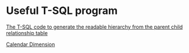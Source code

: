 # Useful T-SQL program
[The T-SQL code to generate the readable hierarchy from the parent child relationship table](https://github.com/JakeSurrey/T-SQL/blob/master/TraverseConsortiaRecursive)

[Calendar Dimension](https://github.com/JakeSurrey/T-SQL/blob/master/Calendar%20Dimension)
